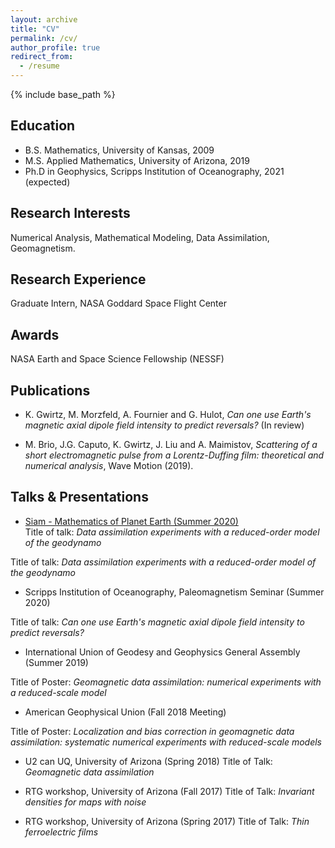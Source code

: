 ```yaml
---
layout: archive
title: "CV"
permalink: /cv/
author_profile: true
redirect_from:
  - /resume
---
```


{% include base_path %}

Education
-----
* B.S. Mathematics, University of Kansas, 2009
* M.S. Applied Mathematics, University of Arizona, 2019
* Ph.D in Geophysics, Scripps Institution of Oceanography, 2021 (expected)

Research Interests
-----
Numerical Analysis, Mathematical Modeling, Data Assimilation, Geomagnetism.

Research Experience
-----
Graduate Intern, NASA Goddard Space Flight Center

Awards
-----
NASA Earth and Space Science Fellowship (NESSF)

Publications
-----
* K. Gwirtz, M. Morzfeld, A. Fournier and G. Hulot, *Can one use Earth's magnetic axial dipole field intensity to predict reversals?*
(In review)

* M. Brio, J.G. Caputo, K. Gwirtz, J. Liu and A. Maimistov, *Scattering of a short
electromagnetic pulse from a Lorentz-Duffing film: theoretical and numerical
analysis*, Wave Motion (2019).


Talks & Presentations
-----
* [Siam - Mathematics of Planet Earth (Summer 2020)](https://www.youtube.com/watch?v=hHOs3vbIYio)\
Title of talk: *Data assimilation experiments with a reduced-order model of the geodynamo*

Title of talk: *Data assimilation experiments with a reduced-order model of the geodynamo*

* Scripps Institution of Oceanography, Paleomagnetism Seminar (Summer 2020)

Title of talk: *Can one use Earth's magnetic axial dipole field intensity to predict reversals?*

* International Union of Geodesy and Geophysics General Assembly (Summer 2019)

Title of Poster: *Geomagnetic data assimilation: numerical experiments with a reduced-scale model*

* American Geophysical Union (Fall 2018 Meeting) 

Title of Poster: *Localization and bias correction in geomagnetic data assimilation: systematic numerical experiments with reduced-scale models*

* U2 can UQ, University of Arizona (Spring 2018)
Title of Talk: *Geomagnetic data assimilation*

* RTG workshop, University of Arizona (Fall 2017)
Title of Talk: *Invariant densities for maps with noise*

* RTG workshop, University of Arizona (Spring 2017)
Title of Talk: *Thin ferroelectric films*
